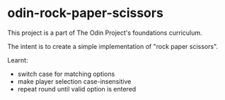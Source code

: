# odin-rock-paper-scissors

This project is a part of The Odin Project's foundations curriculum.

The intent is to create a simple implementation of "rock paper scissors".

Learnt:

- switch case for matching options
- make player selection case-insensitive
- repeat round until valid option is entered
